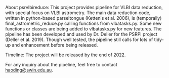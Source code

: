 About psrvlbireduce:
This project provides pipeline for VLBI data reduction, with special focus on VLBI astrometry.
The main data reduction code, written in python-based parseltongue (Kettenis et al. 2006), is (temporally) final_astrometric_reduce.py calling functions from vlbatasks.py. Some new functions or classes are being added to vlbatasks.py for new features. 
The pipeline has been developed and used by Dr. Deller for the PSRPI project (Deller et al. 2019). Though well tested, the pipeline still calls for lots of tidy-up and enhancement before being released.

Timeline:
The project will be released by the end of 2022.

For any inquiry about the pipeline, feel free to contact haoding@swin.edu.au.
